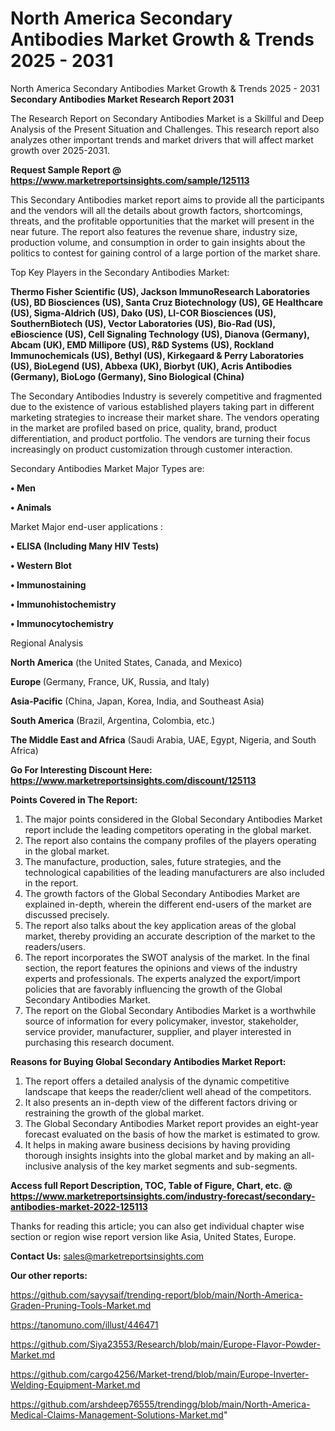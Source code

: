 # North America Secondary Antibodies Market Growth & Trends 2025 - 2031
North America Secondary Antibodies Market Growth & Trends 2025 - 2031
<strong>Secondary Antibodies Market Research Report 2031</strong>

The Research Report on Secondary Antibodies Market is a Skillful and Deep Analysis of the Present Situation and Challenges. This research report also analyzes other important trends and market drivers that will affect market growth over 2025-2031.

<strong>Request Sample Report @ <a href=https://www.marketreportsinsights.com/sample/125113>https://www.marketreportsinsights.com/sample/125113</a></strong>

This Secondary Antibodies market report aims to provide all the participants and the vendors will all the details about growth factors, shortcomings, threats, and the profitable opportunities that the market will present in the near future. The report also features the revenue share, industry size, production volume, and consumption in order to gain insights about the politics to contest for gaining control of a large portion of the market share.

Top Key Players in the Secondary Antibodies Market:

<strong>Thermo Fisher Scientific (US), Jackson ImmunoResearch Laboratories (US), BD Biosciences (US), Santa Cruz Biotechnology (US), GE Healthcare (US), Sigma-Aldrich (US), Dako (US), LI-COR Biosciences (US), SouthernBiotech (US), Vector Laboratories (US), Bio-Rad (US), eBioscience (US), Cell Signaling Technology (US), Dianova (Germany), Abcam (UK), EMD Millipore (US), R&D Systems (US), Rockland Immunochemicals (US), Bethyl (US), Kirkegaard & Perry Laboratories (US), BioLegend (US), Abbexa (UK), Biorbyt (UK), Acris Antibodies (Germany), BioLogo (Germany), Sino Biological (China)</strong>

The Secondary Antibodies Industry is severely competitive and fragmented due to the existence of various established players taking part in different marketing strategies to increase their market share. The vendors operating in the market are profiled based on price, quality, brand, product differentiation, and product portfolio. The vendors are turning their focus increasingly on product customization through customer interaction.

Secondary Antibodies Market Major Types are:

<strong>• Men

• Animals</strong>

Market Major end-user applications :

<strong>• ELISA (Including Many HIV Tests)

• Western Blot

• Immunostaining

• Immunohistochemistry

• Immunocytochemistry</strong>

Regional Analysis

</u><strong><b>North America</b></strong> (the United States, Canada, and Mexico)

<strong><b>Europe </b></strong>(Germany, France, UK, Russia, and Italy)

<strong><b>Asia-Pacific</b></strong> (China, Japan, Korea, India, and Southeast Asia)

<strong><b>South America</b></strong> (Brazil, Argentina, Colombia, etc.)

<strong><b>The Middle East and Africa</b></strong> (Saudi Arabia, UAE, Egypt, Nigeria, and South Africa)

<strong>Go For Interesting Discount Here: <a href=https://www.marketreportsinsights.com/discount/125113>https://www.marketreportsinsights.com/discount/125113</a></strong>

<strong>Points Covered in The Report:</strong>
<ol>
  <li>The major points considered in the Global Secondary Antibodies Market report include the leading competitors operating in the global market.</li>
  <li>The report also contains the company profiles of the players operating in the global market.</li>
  <li>The manufacture, production, sales, future strategies, and the technological capabilities of the leading manufacturers are also included in the report.</li>
  <li>The growth factors of the Global Secondary Antibodies Market are explained in-depth, wherein the different end-users of the market are discussed precisely.</li>
  <li>The report also talks about the key application areas of the global market, thereby providing an accurate description of the market to the readers/users.</li>
  <li>The report incorporates the SWOT analysis of the market. In the final section, the report features the opinions and views of the industry experts and professionals. The experts analyzed the export/import policies that are favorably influencing the growth of the Global Secondary Antibodies Market.</li>
  <li>The report on the Global Secondary Antibodies Market is a worthwhile source of information for every policymaker, investor, stakeholder, service provider, manufacturer, supplier, and player interested in purchasing this research document.</li>
</ol>
<strong>Reasons for Buying Global Secondary Antibodies Market Report:</strong>

<ol>
  <li>The report offers a detailed analysis of the dynamic competitive landscape that keeps the reader/client well ahead of the competitors.</li>
  <li>It also presents an in-depth view of the different factors driving or restraining the growth of the global market.</li>
  <li>The Global Secondary Antibodies Market report provides an eight-year forecast evaluated on the basis of how the market is estimated to grow.</li>
  <li>It helps in making aware business decisions by having providing thorough insights insights into the global market and by making an all-inclusive analysis of the key market segments and sub-segments.</li>
</ol>
<strong>Access full Report Description, TOC, Table of Figure, Chart, etc. @ <a href=https://www.marketreportsinsights.com/industry-forecast/secondary-antibodies-market-2022-125113>https://www.marketreportsinsights.com/industry-forecast/secondary-antibodies-market-2022-125113</a></strong>


Thanks for reading this article; you can also get individual chapter wise section or region wise report version like Asia, United States, Europe.

<strong>Contact Us:</strong>
sales@marketreportsinsights.com

<strong>Our other reports:</strong>

<a href=https://github.com/sayysaif/trending-report/blob/main/North-America-Graden-Pruning-Tools-Market.md>https://github.com/sayysaif/trending-report/blob/main/North-America-Graden-Pruning-Tools-Market.md</a>

<a href=https://tanomuno.com/illust/446471>https://tanomuno.com/illust/446471</a>

<a href=https://github.com/Siya23553/Research/blob/main/Europe-Flavor-Powder-Market.md>https://github.com/Siya23553/Research/blob/main/Europe-Flavor-Powder-Market.md</a>

<a href=https://github.com/cargo4256/Market-trend/blob/main/Europe-Inverter-Welding-Equipment-Market.md>https://github.com/cargo4256/Market-trend/blob/main/Europe-Inverter-Welding-Equipment-Market.md</a>

<a href=https://github.com/arshdeep76555/trendingg/blob/main/North-America-Medical-Claims-Management-Solutions-Market.md>https://github.com/arshdeep76555/trendingg/blob/main/North-America-Medical-Claims-Management-Solutions-Market.md</a>"
